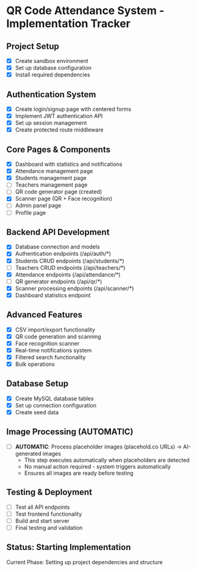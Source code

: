 # QR Code Attendance System - Implementation Tracker

## Project Setup
- [x] Create sandbox environment
- [x] Set up database configuration
- [x] Install required dependencies

## Authentication System
- [x] Create login/signup page with centered forms
- [x] Implement JWT authentication API
- [x] Set up session management
- [x] Create protected route middleware

## Core Pages & Components
- [x] Dashboard with statistics and notifications
- [x] Attendance management page
- [x] Students management page
- [ ] Teachers management page
- [ ] QR code generator page (created)
- [x] Scanner page (QR + Face recognition)
- [ ] Admin panel page
- [ ] Profile page

## Backend API Development
- [x] Database connection and models
- [x] Authentication endpoints (/api/auth/*)
- [x] Students CRUD endpoints (/api/students/*)
- [ ] Teachers CRUD endpoints (/api/teachers/*)
- [x] Attendance endpoints (/api/attendance/*)
- [ ] QR generator endpoints (/api/qr/*)
- [x] Scanner processing endpoints (/api/scanner/*)
- [x] Dashboard statistics endpoint

## Advanced Features
- [x] CSV import/export functionality
- [x] QR code generation and scanning
- [x] Face recognition scanner
- [x] Real-time notifications system
- [x] Filtered search functionality
- [x] Bulk operations

## Database Setup
- [x] Create MySQL database tables
- [x] Set up connection configuration
- [x] Create seed data

## Image Processing (AUTOMATIC)
- [ ] **AUTOMATIC**: Process placeholder images (placehold.co URLs) → AI-generated images
  - This step executes automatically when placeholders are detected
  - No manual action required - system triggers automatically
  - Ensures all images are ready before testing

## Testing & Deployment
- [ ] Test all API endpoints
- [ ] Test frontend functionality
- [ ] Build and start server
- [ ] Final testing and validation

## Status: Starting Implementation
Current Phase: Setting up project dependencies and structure